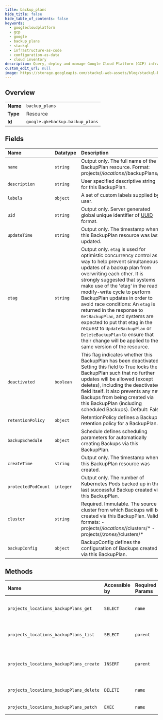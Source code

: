 ```yaml
---
title: backup_plans
hide_title: false
hide_table_of_contents: false
keywords:
  - googlecloudplatform
  - gcp
  - google
  - backup_plans
  - stackql
  - infrastructure-as-code
  - configuration-as-data
  - cloud inventory
description: Query, deploy and manage Google Cloud Platform (GCP) infrastructure and resources using SQL
custom_edit_url: null
image: https://storage.googleapis.com/stackql-web-assets/blog/stackql-blog-post-featured-image.png
---
```

  
    

## Overview
<table><tbody>
<tr><td><b>Name</b></td><td><code>backup_plans</code></td></tr>
<tr><td><b>Type</b></td><td>Resource</td></tr>
<tr><td><b>Id</b></td><td><code>google.gkebackup.backup_plans</code></td></tr>
</tbody></table>

## Fields
| Name | Datatype | Description |
|:-----|:---------|:------------|
| `name` | `string` | Output only. The full name of the BackupPlan resource. Format: projects/*/locations/*/backupPlans/* |
| `description` | `string` | User specified descriptive string for this BackupPlan. |
| `labels` | `object` | A set of custom labels supplied by user. |
| `uid` | `string` | Output only. Server generated global unique identifier of [UUID](https://en.wikipedia.org/wiki/Universally_unique_identifier) format. |
| `updateTime` | `string` | Output only. The timestamp when this BackupPlan resource was last updated. |
| `etag` | `string` | Output only. `etag` is used for optimistic concurrency control as a way to help prevent simultaneous updates of a backup plan from overwriting each other. It is strongly suggested that systems make use of the 'etag' in the read-modify-write cycle to perform BackupPlan updates in order to avoid race conditions: An `etag` is returned in the response to `GetBackupPlan`, and systems are expected to put that etag in the request to `UpdateBackupPlan` or `DeleteBackupPlan` to ensure that their change will be applied to the same version of the resource. |
| `deactivated` | `boolean` | This flag indicates whether this BackupPlan has been deactivated. Setting this field to True locks the BackupPlan such that no further updates will be allowed (except deletes), including the deactivated field itself. It also prevents any new Backups from being created via this BackupPlan (including scheduled Backups). Default: False |
| `retentionPolicy` | `object` | RetentionPolicy defines a Backup retention policy for a BackupPlan. |
| `backupSchedule` | `object` | Schedule defines scheduling parameters for automatically creating Backups via this BackupPlan. |
| `createTime` | `string` | Output only. The timestamp when this BackupPlan resource was created. |
| `protectedPodCount` | `integer` | Output only. The number of Kubernetes Pods backed up in the last successful Backup created via this BackupPlan. |
| `cluster` | `string` | Required. Immutable. The source cluster from which Backups will be created via this BackupPlan. Valid formats: - projects/*/locations/*/clusters/* - projects/*/zones/*/clusters/* |
| `backupConfig` | `object` | BackupConfig defines the configuration of Backups created via this BackupPlan. |
## Methods
| Name | Accessible by | Required Params | Description |
|:-----|:--------------|:----------------|:------------|
| `projects_locations_backupPlans_get` | `SELECT` | `name` | Retrieve the details of a single BackupPlan. |
| `projects_locations_backupPlans_list` | `SELECT` | `parent` | Lists BackupPlans in a given location. |
| `projects_locations_backupPlans_create` | `INSERT` | `parent` | Creates a new BackupPlan in a given location. |
| `projects_locations_backupPlans_delete` | `DELETE` | `name` | Deletes an existing BackupPlan. |
| `projects_locations_backupPlans_patch` | `EXEC` | `name` | Update a BackupPlan. |
